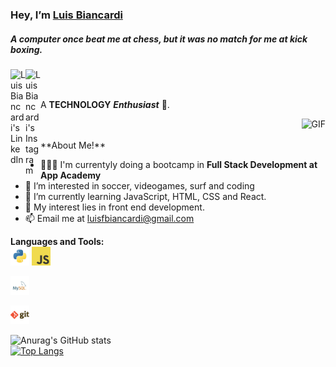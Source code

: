 <h3> Hey, I’m <a href='https://github.com/LBiancardi'><strong> Luis Biancardi </strong></a></h3>
<h5> A computer once beat me at chess, but it was no match for me at kick boxing. </h5>
<a href='https://www.linkedin.com/in/luis-biancardi/'>
  <img align="left" alt="Luis Biancardi's LinkedIn" width="24px" src="https://cdn.jsdelivr.net/npm/simple-icons@v3/icons/linkedin.svg" />
</a>
<a href="https://www.instagram.com/luis_biancardi/">
  <img align="left" alt="Luis Biancardi's Instagram" width="24px" src="https://cdn.jsdelivr.net/npm/simple-icons@v3/icons/instagram.svg" />
</a>

<br />
<br />

A **TECHNOLOGY** ***Enthusiast*** 🚀.

<img align="right" alt="GIF" src="https://i.pinimg.com/originals/e4/26/70/e426702edf874b181aced1e2fa5c6cde.gif" />

<br />
<br />
**About Me!**

<!-- - 👨🏽‍💻 I'm currentyly seeking my bachelors degree in <strong> Business Management for IT at SNHU </strong> -->
- 👨🏽‍💻 I'm currentyly doing a bootcamp in <strong> Full Stack Development at App Academy </strong>
- 👀 I’m interested in soccer, videogames, surf and coding
- 🌱 I’m currently learning JavaScript, HTML, CSS and React.
- 🤔 My interest lies in front end development.
- 📫 Email me at luisfbiancardi@gmail.com


**Languages and Tools:**  
<code><img height="30" src="https://raw.githubusercontent.com/github/explore/80688e429a7d4ef2fca1e82350fe8e3517d3494d/topics/python/python.png"></code>
<code><img height="30" src="https://raw.githubusercontent.com/github/explore/80688e429a7d4ef2fca1e82350fe8e3517d3494d/topics/javascript/javascript.png"></code>

<code><img height="30" src="https://raw.githubusercontent.com/github/explore/80688e429a7d4ef2fca1e82350fe8e3517d3494d/topics/mysql/mysql.png"></code>

<code><img height="30" src="https://raw.githubusercontent.com/github/explore/80688e429a7d4ef2fca1e82350fe8e3517d3494d/topics/git/git.png"></code>


![Anurag's GitHub stats](https://github-readme-stats.vercel.app/api/?username=LBiancardi&show_icons=true&title_color=fff&icon_color=79ff97&text_color=9f9f9f&bg_color=151515)
<br />
[![Top Langs](https://github-readme-stats.vercel.app/api/top-langs/?username=LBiancardi&show_icons=true&title_color=fff&icon_color=79ff97&text_color=9f9f9f&bg_color=151515)](https://github.com/LBiancardi/github-readme-stats)

<!-- Linkedin: <a href='https://www.linkedin.com/in/luis-biancardi/'> <strong>  Luis Biancardi </strong> </a> -->

<!---
LBiancardi/LBiancardi is a ✨ special ✨ repository because its `README.md` (this file) appears on your GitHub profile.
You can click the Preview link to take a look at your changes.
--->
